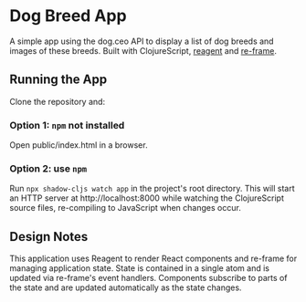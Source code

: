 # Dog Breed App

A simple app using the dog.ceo API to display a list of dog breeds and images of these breeds. Built with ClojureScript, [reagent](https://github.com/reagent-project/reagent) and [re-frame](https://github.com/day8/re-frame).

## Running the App

Clone the repository and:

### Option 1: `npm` not installed

Open public/index.html in a browser.

### Option 2: use `npm`

Run `npx shadow-cljs watch app` in the project's root directory. This will start an HTTP server at http://localhost:8000 while watching the ClojureScript source files, re-compiling to JavaScript when changes occur.

## Design Notes

This application uses Reagent to render React components and re-frame for managing application state. State is contained in a single atom and is updated via re-frame's event handlers. Components subscribe to parts of the state and are updated automatically as the state changes.
